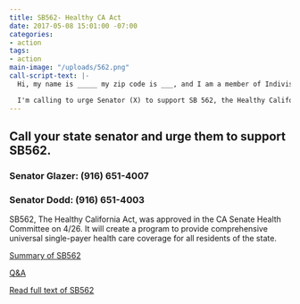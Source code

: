 ```yaml
---
title: SB562- Healthy CA Act
date: 2017-05-08 15:01:00 -07:00
categories:
- action
tags:
- action
main-image: "/uploads/562.png"
call-script-text: |-
  Hi, my name is _____ my zip code is ___, and I am a member of Indivisible Central Contra Costa County.

  I'm calling to urge Senator (X) to support SB 562, the Healthy California Act. This bill will guarantee that every resident of California will receive health care services.
---
```


## Call your state senator and urge them to support SB562.

### Senator Glazer: (916) 651-4007


### Senator Dodd: (916) 651-4003


SB562, The Healthy California Act, was approved in the CA Senate Health Committee on 4/26. It will create a program to provide comprehensive universal single-payer health care coverage for all residents of the state.


[Summary of SB562](http://www.healthycaliforniaact.org/wp-content/uploads/SB562-FactSheet.pdf)

[Q&A](http://www.healthycaliforniaact.org/wp-content/uploads/SB-562-QA-Flyer.pdf)

[Read full text of SB562](https://leginfo.legislature.ca.gov/faces/billNavClient.xhtml?bill_id=201720180SB562)
